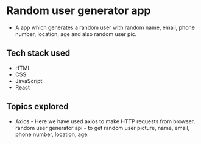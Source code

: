 # Random user generator app
- A app which generates a random user with random name, email, phone number, location, age and also random user pic.

## Tech stack used
- HTML
- CSS
- JavaScript
- React

## Topics explored
- Axios - Here we have used axios to make HTTP requests from browser, random user generator api - to get random user picture, name, email, phone number, location, age.
